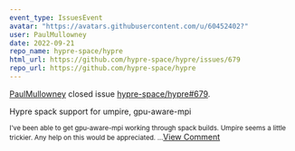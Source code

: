 ```yaml
---
event_type: IssuesEvent
avatar: "https://avatars.githubusercontent.com/u/60452402?"
user: PaulMullowney
date: 2022-09-21
repo_name: hypre-space/hypre
html_url: https://github.com/hypre-space/hypre/issues/679
repo_url: https://github.com/hypre-space/hypre
---
```


<a href='https://github.com/PaulMullowney' target='_blank'>PaulMullowney</a> closed issue <a href='https://github.com/hypre-space/hypre/issues/679' target='_blank'>hypre-space/hypre#679</a>.

<p>Hypre spack support for umpire, gpu-aware-mpi</p><small>I've been able to get gpu-aware-mpi working through spack builds. Umpire seems a little trickier. Any help on this would be appreciated....</small><a href='https://github.com/hypre-space/hypre/issues/679' target='_blank'>View Comment</a>